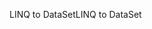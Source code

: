 <span data-ttu-id="3ce2b-101">LINQ to DataSet</span><span class="sxs-lookup"><span data-stu-id="3ce2b-101">LINQ to DataSet</span></span>